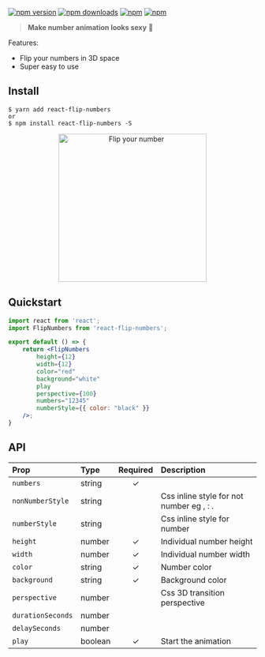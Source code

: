 [![npm version](https://img.shields.io/npm/v/react-flip-numbers.svg?style=flat-square)](https://www.npmjs.com/package/react-flip-numbers)
[![npm downloads](https://img.shields.io/npm/dm/react-flip-numbers.svg?style=flat-square)](https://www.npmjs.com/package/react-flip-numbers)
[![npm](https://img.shields.io/npm/dt/react-flip-numbers.svg?style=flat-square)](https://www.npmjs.com/package/react-flip-numbers)
[![npm](https://img.shields.io/npm/l/react-flip-numbers.svg?style=flat-square)](https://www.npmjs.com/package/react-flip-numbers)

> **Make number animation looks sexy** :clap:

Features:

* Flip your numbers in 3D space
* Super easy to use

## Install

    $ yarn add react-flip-numbers
    or
    $ npm install react-flip-numbers -S

<p align="center">
    <img width="300" src="https://raw.githubusercontent.com/bluebill1049/react-flip-numbers/master/flip-ya-numbers.gif" alt="Flip your number" />
</p>

## Quickstart

```jsx
import react from 'react';
import FlipNumbers from 'react-flip-numbers';

export default () => {
    return <FlipNumbers
        height={12}
        width={12}
        color="red"
        background="white"
        play
        perspective={100}
        numbers="12345"
        numberStyle={{ color: "black" }}
    />;
}
```

## API

| Prop              | Type    | Required | Description                              |
| :---------------- | :------ | :------: | :--------------------------------------- |
| `numbers`         | string  |    ✓     |                                          |
| `nonNumberStyle`  | string  |          | Css inline style for not number eg , : . |
| `numberStyle`     | string  |          | Css inline style for number              |
| `height`          | number  |    ✓     | Individual number height                 |
| `width`           | number  |    ✓     | Individual number width                  |
| `color`           | string  |    ✓     | Number color                             |
| `background`      | string  |    ✓     | Background color                         |
| `perspective`     | number  |          | Css 3D transition perspective            |
| `durationSeconds` | number  |          |                                          |
| `delaySeconds`    | number  |          |                                          |
| `play`            | boolean |    ✓     | Start the animation                      |
